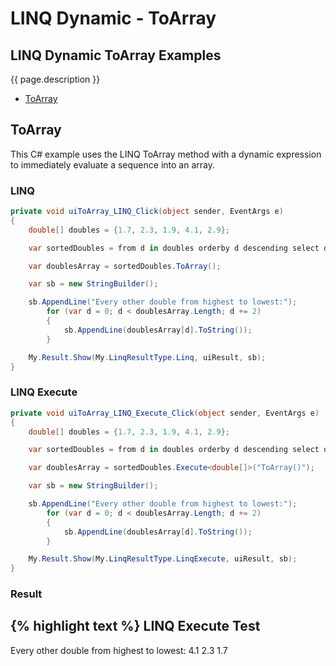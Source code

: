 # LINQ Dynamic - ToArray

## LINQ Dynamic ToArray Examples
{{ page.description }}

- [ToArray](#toarray)

## ToArray
This C# example uses the LINQ ToArray method with a dynamic expression to immediately evaluate a sequence into an array.

### LINQ
```csharp
private void uiToArray_LINQ_Click(object sender, EventArgs e)
{
	double[] doubles = {1.7, 2.3, 1.9, 4.1, 2.9};

	var sortedDoubles = from d in doubles orderby d descending select d;

	var doublesArray = sortedDoubles.ToArray();

	var sb = new StringBuilder();

	sb.AppendLine("Every other double from highest to lowest:");
		for (var d = 0; d < doublesArray.Length; d += 2)
		{
			sb.AppendLine(doublesArray[d].ToString());
		}

	My.Result.Show(My.LinqResultType.Linq, uiResult, sb);
}
```

### LINQ Execute
```csharp
private void uiToArray_LINQ_Execute_Click(object sender, EventArgs e)
{
	double[] doubles = {1.7, 2.3, 1.9, 4.1, 2.9};

	var sortedDoubles = from d in doubles orderby d descending select d;

	var doublesArray = sortedDoubles.Execute<double[]>("ToArray()");

	var sb = new StringBuilder();

	sb.AppendLine("Every other double from highest to lowest:");
		for (var d = 0; d < doublesArray.Length; d += 2)
		{
			sb.AppendLine(doublesArray[d].ToString());
		}

	My.Result.Show(My.LinqResultType.LinqExecute, uiResult, sb);
}
```

### Result
{% highlight text %}
LINQ Execute Test
------------------------------
Every other double from highest to lowest:
4.1
2.3
1.7

```
